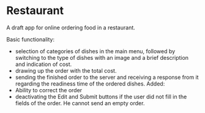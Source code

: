 # Restaurant

A draft app for online ordering food in a restaurant.

Basic functionality:
- selection of categories of dishes in the main menu, followed by switching to the type of dishes with an image and a brief description and indication of cost.
- drawing up the order with the total cost.
- sending the finished order to the server and receiving a response from it regarding the readiness time of the ordered dishes.
Added:
- Ability to correct the order
- deactivating the Edit and Submit buttons if the user did not fill in the fields of the order. He cannot send an empty order.
